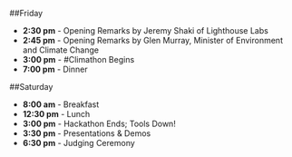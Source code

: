 ##Friday
- **2:30 pm** - Opening Remarks by Jeremy Shaki of Lighthouse Labs
- **2:45 pm** - Opening Remarks by Glen Murray, Minister of Environment and Climate Change
- **3:00 pm** - #Climathon Begins
- **7:00 pm** - Dinner

##Saturday
- **8:00 am** - Breakfast
- **12:30 pm** - Lunch
- **3:00 pm** - Hackathon Ends; Tools Down!
- **3:30 pm** - Presentations & Demos
- **6:30 pm** - Judging Ceremony
